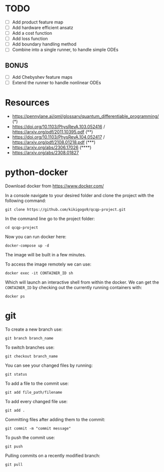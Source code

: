 # TODO

- [ ] Add product feature map
- [ ] Add hardware efficient ansatz
- [ ] Add a cost function
- [ ] Add loss function
- [ ] Add boundary handling method
- [ ] Combine into a single runner, to handle simple ODEs
## BONUS

- [ ] Add Chebyshev feature maps
- [ ] Extend the runner to handle nonlinear ODEs
<!--- 
- [ ] (for unchecked checkbox)
- [x] (for checked checkbox)
--->
# Resources
- https://pennylane.ai/qml/glossary/quantum_differentiable_programming/ (*)
- https://doi.org/10.1103/PhysRevA.103.052416 / https://arxiv.org/pdf/2011.10395.pdf (**)
- https://doi.org/10.1103/PhysRevA.104.052417 / https://arxiv.org/pdf/2108.01218.pdf (***)
- https://arxiv.org/abs/2306.17026 (****)
- https://arxiv.org/abs/2308.01827

# python-docker

Download docker from https://www.docker.com/

In a console navigate to your desired folder and clone the project with the following command:

`git clone https://github.com/kikigogo9/qcqp-project.git`

In the command line go to the project folder:

`cd qcqp-project`

Now you can run docker here:

`docker-compose up -d`

The image will be built in a few minutes.

To access the image remotely we can use:

`docker exec -it CONTAINER_ID sh`

Which will launch an interactive shell from within the docker.
We can get the `CONTAINER_ID` by checking out the currently running containers with:

`docker ps`


# git

To create a new branch use:

`git branch branch_name`

To switch branches use:

`git checkout branch_name`

You can see your changed files by running:

`git status`

To add a file to the commit use:

`git add file_path/filename`

To add every changed file use:

`git add .`

Committing files after adding them to the commit:

`git commit -m "commit message"`

To push the commit use:

`git push`

Pulling commits on a recently modified branch:

`git pull`